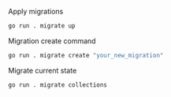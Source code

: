 Apply migrations
```sh
go run . migrate up
```


Migration create command
```sh
go run . migrate create "your_new_migration"
```

Migrate current state
```sh
go run . migrate collections
```